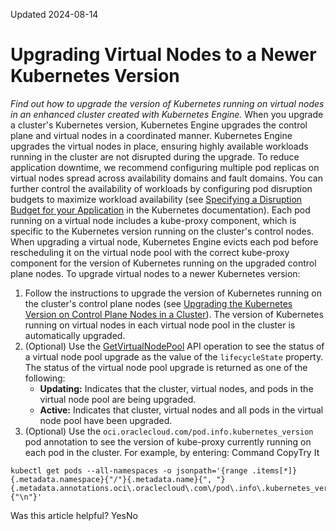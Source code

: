 Updated 2024-08-14
# Upgrading Virtual Nodes to a Newer Kubernetes Version
_Find out how to upgrade the version of Kubernetes running on virtual nodes in an enhanced cluster created with Kubernetes Engine._
When you upgrade a cluster's Kubernetes version, Kubernetes Engine upgrades the control plane and virtual nodes in a coordinated manner. Kubernetes Engine upgrades the virtual nodes in place, ensuring highly available workloads running in the cluster are not disrupted during the upgrade.
To reduce application downtime, we recommend configuring multiple pod replicas on virtual nodes spread across availability domains and fault domains. You can further control the availability of workloads by configuring pod disruption budgets to maximize workload availability (see [Specifying a Disruption Budget for your Application](https://kubernetes.io/docs/tasks/run-application/configure-pdb) in the Kubernetes documentation).
Each pod running on a virtual node includes a kube-proxy component, which is specific to the Kubernetes version running on the cluster's control nodes. When upgrading a virtual node, Kubernetes Engine evicts each pod before rescheduling it on the virtual node pool with the correct kube-proxy component for the version of Kubernetes running on the upgraded control plane nodes.
To upgrade virtual nodes to a newer Kubernetes version:
  1. Follow the instructions to upgrade the version of Kubernetes running on the cluster's control plane nodes (see [Upgrading the Kubernetes Version on Control Plane Nodes in a Cluster](https://docs.oracle.com/en-us/iaas/Content/ContEng/Tasks/contengupgradingk8smasternode.htm#top "Find out how to upgrade the version of Kubernetes running on the control plane nodes of clusters that you create using Kubernetes Engine \(OKE\).")).
The version of Kubernetes running on virtual nodes in each virtual node pool in the cluster is automatically upgraded. 
  2. (Optional) Use the [GetVirtualNodePool](https://docs.oracle.com/iaas/api/#/en/containerengine/latest/VirtualNodePool/GetVirtualNodePool) API operation to see the status of a virtual node pool upgrade as the value of the `lifecycleState` property. 
The status of the virtual node pool upgrade is returned as one of the following:
     * **Updating:** Indicates that the cluster, virtual nodes, and pods in the virtual node pool are being upgraded.
     * **Active:** Indicates that cluster, virtual nodes and all pods in the virtual node pool have been upgraded.
  3. (Optional) Use the `oci.oraclecloud.com/pod.info.kubernetes_version` pod annotation to see the version of kube-proxy currently running on each pod in the cluster. For example, by entering:
Command
CopyTry It
```
kubectl get pods --all-namespaces -o jsonpath='{range .items[*]}{.metadata.namespace}{"/"}{.metadata.name}{", "}{.metadata.annotations.oci\.oraclecloud\.com\/pod\.info\.kubernetes_version}{"\n"}'
```



Was this article helpful?
YesNo

